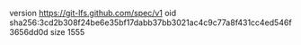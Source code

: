 version https://git-lfs.github.com/spec/v1
oid sha256:3cd2b308f24be6e35bf17dabb37bb3021ac4c9c77a8f431cc4ed546f3656dd0d
size 1555
